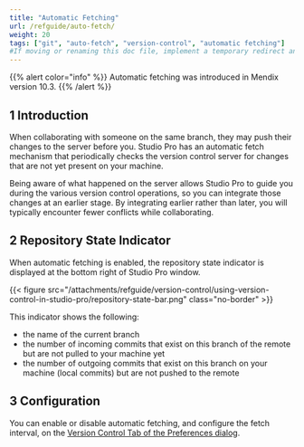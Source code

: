 ```yaml
---
title: "Automatic Fetching"
url: /refguide/auto-fetch/
weight: 20
tags: ["git", "auto-fetch", "version-control", "automatic fetching"]
#If moving or renaming this doc file, implement a temporary redirect and let the respective team know they should update the URL in the product. See Mapping to Products for more details.
---
```


{{% alert color="info" %}}
Automatic fetching was introduced in Mendix version 10.3.
{{% /alert %}}

## 1 Introduction

When collaborating with someone on the same branch, they may push their changes to the server before you. Studio Pro has an automatic fetch mechanism that periodically checks the version control server for changes that are not yet present on your machine. 

Being aware of what happened on the server allows Studio Pro to guide you during the various version control operations, so you can integrate those changes at an earlier stage. By integrating earlier rather than later, you will typically encounter fewer conflicts while collaborating.

## 2 Repository State Indicator

When automatic fetching is enabled, the repository state indicator is displayed at the bottom right of Studio Pro window.

{{< figure src="/attachments/refguide/version-control/using-version-control-in-studio-pro/repository-state-bar.png" class="no-border" >}}

This indicator shows the following:

* the name of the current branch
* the number of incoming commits that exist on this branch of the remote but are not pulled to your machine yet
* the number of outgoing commits that exist on this branch on your machine (local commits) but are not pushed to the remote 

## 3 Configuration

You can enable or disable automatic fetching, and configure the fetch interval, on the [Version Control Tab of the Preferences dialog](/refguide/preferences-dialog/#enable-auto-fetch).
